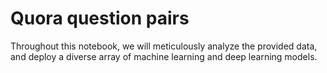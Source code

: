 # Quora question pairs
Throughout this notebook, we will meticulously analyze the provided data, and deploy a diverse array of machine learning and deep learning models. 
